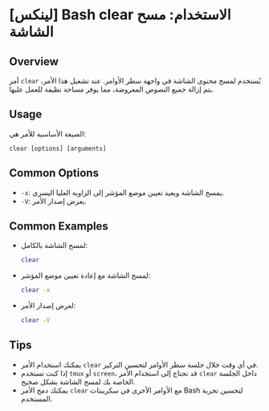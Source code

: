 # [لينكس] Bash clear الاستخدام: مسح الشاشة

## Overview
أمر `clear` يُستخدم لمسح محتوى الشاشة في واجهة سطر الأوامر. عند تشغيل هذا الأمر، يتم إزالة جميع النصوص المعروضة، مما يوفر مساحة نظيفة للعمل عليها.

## Usage
الصيغة الأساسية للأمر هي:
```
clear [options] [arguments]
```

## Common Options
- `-x`: يمسح الشاشة ويعيد تعيين موضع المؤشر إلى الزاوية العليا اليسرى.
- `-V`: يعرض إصدار الأمر.

## Common Examples
- لمسح الشاشة بالكامل:
  ```bash
  clear
  ```

- لمسح الشاشة مع إعادة تعيين موضع المؤشر:
  ```bash
  clear -x
  ```

- لعرض إصدار الأمر:
  ```bash
  clear -V
  ```

## Tips
- يمكنك استخدام الأمر `clear` في أي وقت خلال جلسة سطر الأوامر لتحسين التركيز.
- إذا كنت تستخدم `tmux` أو `screen`، قد تحتاج إلى استخدام الأمر `clear` داخل الجلسة الخاصة بك لمسح الشاشة بشكل صحيح.
- يمكنك دمج الأمر `clear` مع الأوامر الأخرى في سكريبتات Bash لتحسين تجربة المستخدم.